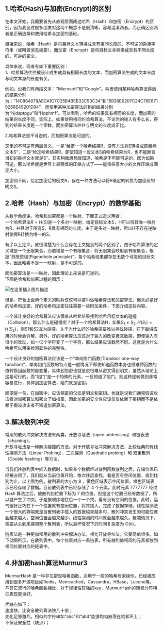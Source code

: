 ## 1.哈希(Hash)与加密(Encrypt)的区别
在本文开始，我需要首先从直观层面阐述哈希（Hash）和加密（Encrypt）的区别，因为我见过很多朋友对这两个概念不是很清晰，容易混淆两者。而正确区别两者是正确选择和使用哈希与加密的基础。  


概括来说，哈希（Hash）是将目标文本转换成具有相同长度的、不可逆的杂凑字符串（或叫做消息摘要），而加密（Encrypt）是将目标文本转换成具有不同长度的、可逆的密文。  

具体来说，两者有如下重要区别：  
1、哈希算法往往被设计成生成具有相同长度的文本，而加密算法生成的文本长度与明文本身的长度有关。  

例如，设我们有两段文本：“Microsoft”和“Google”。两者使用某种哈希算法得到的结果分别为：“140864078AECA1C7C35B4BEB33C53C34”和“8B36E9207C24C76E6719268E49201D94”，而使用某种加密算法的到的结果分别为“Njdsptpgu”和“Hpphmf”。可以看到，哈希的结果具有相同的长度，而加密的结果则长度不同。实际上，如果使用相同的哈希算法，不论你的输入有多么长，得到的结果长度是一个常数，而加密算法往往与明文的长度成正比。  

2.哈希算法是不可逆的，而加密算法是可逆的。  

这里的不可逆有两层含义，一是“给定一个哈希结果R，没有方法将E转换成原目标文本S”，二是“给定哈希结果R，即使知道一段文本S的哈希结果为R，也不能断言当初的目标文本就是S”。其实稍微想想就知道，哈希是不可能可逆的，因为如果可逆，那么哈希就是世界上最强悍的压缩方式了——能将任意大小的文件压缩成固定大小。  

加密则不同，给定加密后的密文R，存在一种方法可以将R确定的转换为加密前的明文S。  

## 2.哈希（Hash）与加密（Encrypt）的数学基础
从数学角度讲，哈希和加密都是一个映射。下面正式定义两者：  
一个哈希算法$R=H(S)$是一个多对一映射，给定目标文本S，H可以将其唯一映射为R，并且对于所有S，R具有相同的长度。由于是多对一映射，所以H不存在逆映射使得R转换为唯一的S。  

有了以上定义，就很清楚为什么会存在上文提到的两个区别了。由于哈希算法的定义域是一个无限集合，而值域是一个有限集合，将无限集合映射到有限集合，根据“鸽笼原理(Pigeonhole principle)”，每个哈希结果都存在无数个可能的目标文本，因此哈希不是一一映射，是不可逆的。  


而加密算法是一一映射，因此理论上来说是可逆的。  
下图是哈希和加密过程的图示：  

![在这里插入图片描述](https://github.com/bitcarmanlee/easy-algorithm-interview-photo/blob/master/traditional-algorithm/hash/1.png)    

但是，符合上面两个定义的映射仅仅可以被叫做哈希算法和加密算法，但未必是好的哈希和加密，好的哈希和加密往往需要一些附加条件，下面介绍这些内容。  

一个设计良好的哈希算法应该很难从哈希结果找到哈希目标文本的碰撞（Collision）。那么什么是碰撞呢？对于一个哈希算法H，如果$S_1\neq S_2, H(S_1)=H(S_2)$，则S1和S2互为碰撞。关于为什么好的哈希需要难以寻找碰撞，在下面讲应用的时候会详解。另外，好的哈希算法应该对于输入的改变极其敏感，即使输入有很小的改动，如一亿个字符变了一个字符，那么结果应该截然不同。这就是为什么哈希可以用来检测软件的完整性。  

一个设计良好的加密算法应该是一个“单向陷门函数(Trapdoor one-way function)”，单向陷门函数的特点是一般情况下即使知道函数本身也很难将函数的值转换回函数的自变量，具体到加密也就是说很难从密文得到明文，虽然从理论上这是可行的，而“陷门”是一个特殊的元素，一旦知道了陷门，则这种逆转换则非常容易进行，具体到加密算法，陷门就是密钥。  

顺便提一句，在加密中，应该保密的仅仅是明文和密钥。也就是说我们通常假设攻击者对加密算法和密文了如指掌，因此加密的安全性应该仅仅依赖于密钥而不是依赖于假设攻击者不知道加密算法。  


## 3.解决散列冲突
常用的散列冲突解决方法有两类，开放寻址法（open addressing）和链表法（chaining）。  
开放寻址法是一种解决碰撞的方法，对于开放寻址冲突解决方法，比较经典的有线性探测方法（Linear Probing）、二次探测（Quadratic probing）和 双重散列（Double hashing）等方法。  


当我们往散列表中插入数据时，如果某个数据经过散列函数散列之后，存储位置已经被占用了，我们就从当前位置开始，依次往后查找，看是否有空闲位置，直到找到为止。以上图为例，散列表的大小为 8 ，黄色区域表示空闲位置，橙色区域表示已经存储了数据。目前散列表中已经存储了 4 个元素。此时元素 7777777  经过 Hash 算法之后，被散列到位置下标为 7 的位置，但是这个位置已经有数据了，所以就产生了冲突。于是按顺序地往后一个一个找，看有没有空闲的位置，此时，运气很好正巧在下一个位置就有空闲位置，将其插入，完成了数据存储。线性探测法一个很大的弊端就是当散列表中插入的数据越来越多时，散列冲突发生的可能性就会越来越大，空闲位置会越来越少，线性探测的时间就会越来越久。极端情况下，需要从头到尾探测整个散列表，所以最坏情况下的时间复杂度为 O(n)。  


链表法是一种更加常用的散列冲突解决办法，相比开放寻址法，它要简单很多。如下动图所示，在散列表中，每个位置对应一条链表，所有散列值相同的元素都放到相同位置对应的链表中。

## 4.非加密hash算法Murmur3
MurmurHash 是一种非加密型哈希函数，适用于一般的哈希检索操作。已经被应用到很多开源项目如Redis，Memcached，Cassandra，HBase，Lucene等。与其它流行的哈希函数相比，对于规律性较强的key，MurmurHash的随机分布特征表现更良好。  


优缺点如下：  
速度快，比安全散列算法快几十倍；  
变化足够激烈，相似的字符串如“abc”和“abd”能够均匀散落在哈希环上；  
不保证安全性（缺点）；  
